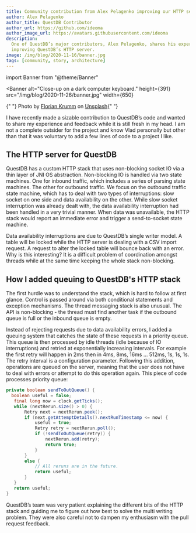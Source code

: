 ```yaml
---
title: Community contribution from Alex Pelagenko improving our HTTP server
author: Alex Pelagenko
author_title: QuestDB Contributor
author_url: https://github.com/ideoma
author_image_url: https://avatars.githubusercontent.com/ideoma
description:
  One of QuestDB’s major contributors, Alex Pelagenko, shares his experience on
  improving QuestDB’s HTTP server.
image: /img/blog/2020-11-16/banner.jpg
tags: [community, story, architecture]
---
```


import Banner from "@theme/Banner"

<Banner
  alt="Close-up on a dark computer keyboard."
  height={391}
  src="/img/blog/2020-11-26/banner.jpg"
  width={650}
>
  {" "}
  Photo by
  <a href="https://unsplash.com/photos/1osIUArK5oA">Florian Krumm</a> on
  <a href="https://unsplash.com">Unsplash</a>{" "}
</Banner>

I have recently made a sizable contribution to QuestDB’s code and wanted to
share my experience and feedback while it is still fresh in my head. I am not a
complete outsider for the project and know Vlad personally but other than that
it was voluntary to add a few lines of code to a project I like.

<!--truncate-->

## The HTTP server for QuestDB

QuestDB has a custom HTTP stack that uses non-blocking socket IO via a thin
layer of JNI OS abstraction. Non-blocking IO is handled via two state machines.
One for inbound traffic, which includes a series of parsing state machines. The
other for outbound traffic. We focus on the outbound traffic state machine,
which has to deal with two types of interruptions: slow socket on one side and
data availability on the other. While slow socket interruption was already dealt
with, the data availability interruption had been handled in a very trivial
manner. When data was unavailable, the HTTP stack would report an immediate
error and trigger a send-to-socket state machine.

Data availability interruptions are due to QuestDB’s single writer model. A
table will be locked while the HTTP server is dealing with a CSV import request.
A request to alter the locked table will bounce back with an error. Why is this
interesting? It is a difficult problem of coordination amongst threads while at
the same time keeping the whole stack non-blocking.

## How I added queuing to QuestDB's HTTP stack

The first hurdle was to understand the stack, which is hard to follow at first
glance. Control is passed around via both conditional statements and exception
mechanisms. The thread messaging stack is also unusual. The API is
non-blocking - the thread must find another task if the outbound queue is full
or the inbound queue is empty.

Instead of rejecting requests due to data availability errors, I added a queuing
system that catches the state of these requests in a priority queue. This queue
is then processed by idle threads (idle because of IO interruptions) and retried
at exponentially increasing intervals. For example the first retry will happen
in 2ms then in 4ms, 8ms, 16ms … 512ms, 1s, 1s, 1s. The retry interval is a
configuration parameter. Following this addition, operations are queued on the
server, meaning that the user does not have to deal with errors or attempt to do
this operation again. This piece of code processes priority queue:

```java
private boolean sendToOutQueue() {
  boolean useful = false;
   final long now = clock.getTicks();
   while (nextRerun.size() > 0) {
       Retry next = nextRerun.peek();
       if (next.getAttemptDetails().nextRunTimestamp <= now) {
           useful = true;
           Retry retry = nextRerun.poll();
           if (!sendToOutQueue(retry)) {
               nextRerun.add(retry);
               return true;
           }
       }
       else {
           // All reruns are in the future.
           return useful;
       }
   }
   return useful;
}
```

QuestDB’s team was very patient explaining the different bits of the HTTP stack
and guiding me to figure out how best to solve the multi writing problem. They
were also careful not to dampen my enthusiasm with the pull request feedback.
